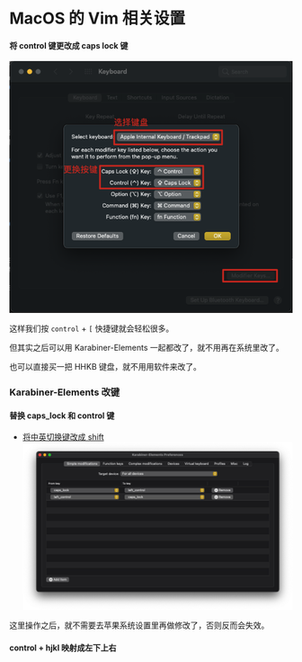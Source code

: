 # MacOS 的 Vim 相关设置


#### 将 control 键更改成 caps lock 键

![](../assets/更改按键-%20macOS.jpg)

这样我们按 `control` + `[` 快捷键就会轻松很多。

但其实之后可以用 Karabiner-Elements 一起都改了，就不用再在系统里改了。

也可以直接买一把 HHKB 键盘，就不用用软件来改了。

### Karabiner-Elements 改键

#### 替换 caps_lock 和 control 键

- [将中英切换键改成 shift](https://sspai.com/post/43324)
![Karabiner中更换caps_lock和control](../assets/karabiner更改caps_lock键和control键.jpg)

这里操作之后，就不需要去苹果系统设置里再做修改了，否则反而会失效。

#### control + hjkl 映射成左下上右

